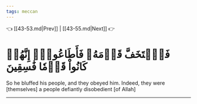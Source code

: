 ```yaml
---
tags: meccan
---
```


👈 [[43-53.md|Prev]] | [[43-55.md|Next]] 👉

# فَٱسۡتَخَفَّ قَوۡمَهُۥ فَأَطَاعُوهُۚ إِنَّهُمۡ كَانُواْ قَوۡمٗا فَٰسِقِينَ

So he bluffed his people, and they obeyed him. Indeed, they were [themselves] a people defiantly disobedient [of Allah]

---

